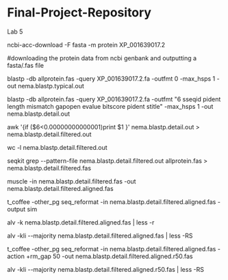 # Final-Project-Repository

Lab 5

ncbi-acc-download -F fasta -m protein XP_001639017.2

#downloading the protein data from ncbi genbank and outputting a fasta/.fas file

blastp -db allprotein.fas -query XP_001639017.2.fa -outfmt 0 -max_hsps 1 -out nema.blastp.typical.out
 
blastp -db allprotein.fas -query XP_001639017.2.fa -outfmt "6 sseqid pident length mismatch gapopen evalue bitscore pident stitle"  -max_hsps 1 -out nema.blastp.detail.out

awk '{if ($6<0.00000000000001)print $1 }' nema.blastp.detail.out > nema.blastp.detail.filtered.out

wc -l nema.blastp.detail.filtered.out

seqkit grep --pattern-file nema.blastp.detail.filtered.out allprotein.fas > nema.blastp.detail.filtered.fas

muscle -in nema.blastp.detail.filtered.fas -out nema.blastp.detail.filtered.aligned.fas

t_coffee -other_pg seq_reformat -in nema.blastp.detail.filtered.aligned.fas -output sim

alv -k nema.blastp.detail.filtered.aligned.fas | less -r 

alv -kli --majority nema.blastp.detail.filtered.aligned.fas | less -RS

t_coffee -other_pg seq_reformat -in nema.blastp.detail.filtered.aligned.fas -action +rm_gap 50 -out nema.blastp.detail.filtered.aligned.r50.fas

alv -kli --majority nema.blastp.detail.filtered.aligned.r50.fas | less -RS
